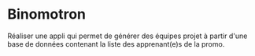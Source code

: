 # Binomotron
Réaliser une appli qui permet de générer des équipes projet à partir d'une base de données contenant la liste des apprenant(e)s de la promo.
